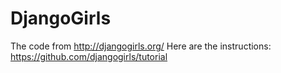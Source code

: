 # DjangoGirls


The code from http://djangogirls.org/
Here are the instructions:
https://github.com/djangogirls/tutorial
